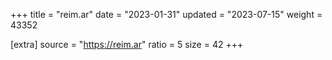 +++
title = "reim.ar"
date = "2023-01-31"
updated = "2023-07-15"
weight = 43352

[extra]
source = "https://reim.ar"
ratio = 5
size = 42
+++
